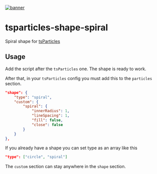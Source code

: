 [![banner](https://particles.js.org/images/banner3.png)](https://particles.js.org)

# tsparticles-shape-spiral

Spiral shape for [tsParticles](https://github.com/matteobruni/tsparticles)

## Usage

Add the script after the `tsParticles` one. The shape is ready to work.

After that, in your `tsParticles` config you must add this to the `particles` section.

```json
"shape": {
    "type": "spiral",
    "custom": {
        "spiral": {
            "innerRadius": 1,
            "lineSpacing": 1,
            "fill": false,
            "close": false
        }
    }
},
```

If you already have a shape you can set type as an array like this

```json
"type": ["circle", "spiral"]
```

The `custom` section can stay anywhere in the `shape` section.
